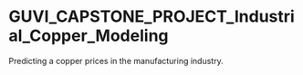# GUVI_CAPSTONE_PROJECT_Industrial_Copper_Modeling
Predicting a copper prices in the manufacturing industry.
